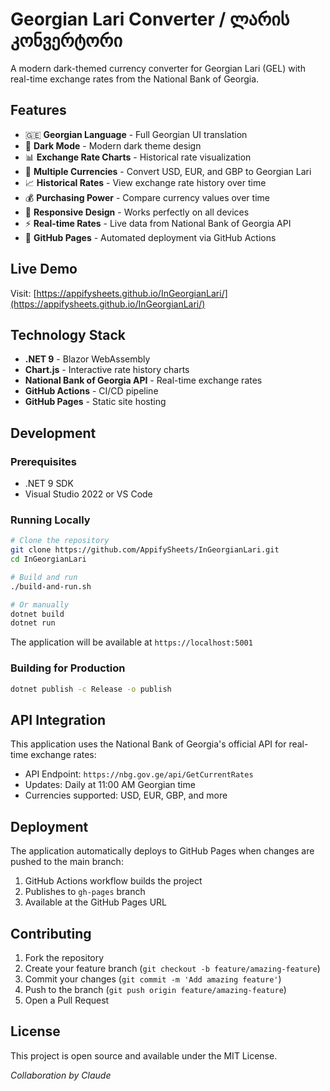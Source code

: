# Georgian Lari Converter / ლარის კონვერტორი

A modern dark-themed currency converter for Georgian Lari (GEL) with real-time exchange rates from the National Bank of Georgia.

## Features

- 🇬🇪 **Georgian Language** - Full Georgian UI translation
- 🌙 **Dark Mode** - Modern dark theme design
- 📊 **Exchange Rate Charts** - Historical rate visualization
- 💱 **Multiple Currencies** - Convert USD, EUR, and GBP to Georgian Lari
- 📈 **Historical Rates** - View exchange rate history over time
- 💰 **Purchasing Power** - Compare currency values over time
- 📱 **Responsive Design** - Works perfectly on all devices
- ⚡ **Real-time Rates** - Live data from National Bank of Georgia API
- 🚀 **GitHub Pages** - Automated deployment via GitHub Actions

## Live Demo

Visit: [https://appifysheets.github.io/InGeorgianLari/](https://appifysheets.github.io/InGeorgianLari/)

## Technology Stack

- **.NET 9** - Blazor WebAssembly
- **Chart.js** - Interactive rate history charts
- **National Bank of Georgia API** - Real-time exchange rates
- **GitHub Actions** - CI/CD pipeline
- **GitHub Pages** - Static site hosting

## Development

### Prerequisites
- .NET 9 SDK
- Visual Studio 2022 or VS Code

### Running Locally
```bash
# Clone the repository
git clone https://github.com/AppifySheets/InGeorgianLari.git
cd InGeorgianLari

# Build and run
./build-and-run.sh

# Or manually
dotnet build
dotnet run
```

The application will be available at `https://localhost:5001`

### Building for Production
```bash
dotnet publish -c Release -o publish
```

## API Integration

This application uses the National Bank of Georgia's official API for real-time exchange rates:
- API Endpoint: `https://nbg.gov.ge/api/GetCurrentRates`
- Updates: Daily at 11:00 AM Georgian time
- Currencies supported: USD, EUR, GBP, and more

## Deployment

The application automatically deploys to GitHub Pages when changes are pushed to the main branch:

1. GitHub Actions workflow builds the project
2. Publishes to `gh-pages` branch
3. Available at the GitHub Pages URL

## Contributing

1. Fork the repository
2. Create your feature branch (`git checkout -b feature/amazing-feature`)
3. Commit your changes (`git commit -m 'Add amazing feature'`)
4. Push to the branch (`git push origin feature/amazing-feature`)
5. Open a Pull Request

## License

This project is open source and available under the MIT License.

*Collaboration by Claude*